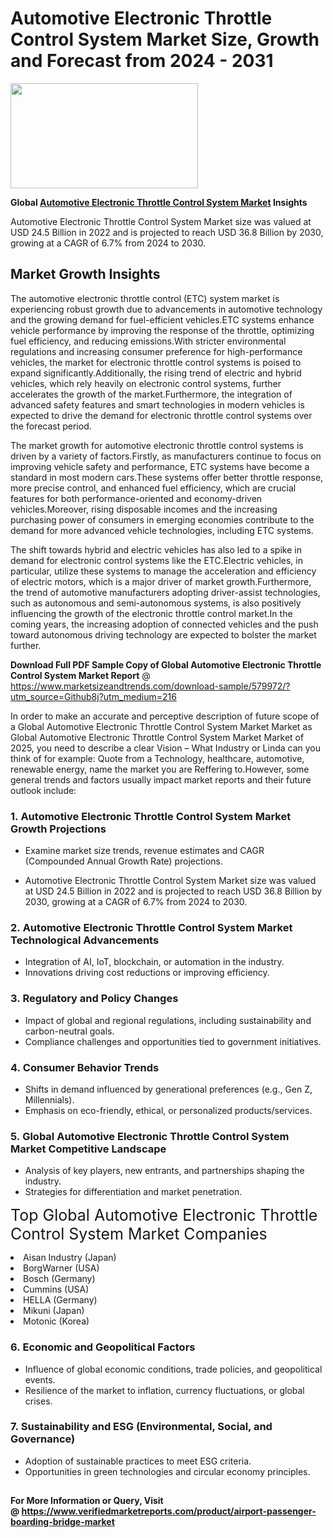 <H1>Automotive Electronic Throttle Control System Market Size, Growth and Forecast from 2024 - 2031</H1><img class="aligncenter size-medium wp-image-584254" src="https://thirdeyenews.in/wp-content/uploads/2024/09/Global-Market-Research-300x168.jpeg" alt="" width="300" height="168" /><p><strong>Global&nbsp;<a href="https://www.marketsizeandtrends.com/download-sample/579972/?utm_source=Github8j?utm_medium=216">Automotive Electronic Throttle Control System Market</a> Insights</strong></p><p>Automotive Electronic Throttle Control System Market size was valued at USD 24.5 Billion in 2022 and is projected to reach USD 36.8 Billion by 2030, growing at a CAGR of 6.7% from 2024 to 2030.</p><p><h2>Market Growth Insights</h2> <p>The automotive electronic throttle control (ETC) system market is experiencing robust growth due to advancements in automotive technology and the growing demand for fuel-efficient vehicles.ETC systems enhance vehicle performance by improving the response of the throttle, optimizing fuel efficiency, and reducing emissions.With stricter environmental regulations and increasing consumer preference for high-performance vehicles, the market for electronic throttle control systems is poised to expand significantly.Additionally, the rising trend of electric and hybrid vehicles, which rely heavily on electronic control systems, further accelerates the growth of the market.Furthermore, the integration of advanced safety features and smart technologies in modern vehicles is expected to drive the demand for electronic throttle control systems over the forecast period.</p> <p>The market growth for automotive electronic throttle control systems is driven by a variety of factors.Firstly, as manufacturers continue to focus on improving vehicle safety and performance, ETC systems have become a standard in most modern cars.These systems offer better throttle response, more precise control, and enhanced fuel efficiency, which are crucial features for both performance-oriented and economy-driven vehicles.Moreover, rising disposable incomes and the increasing purchasing power of consumers in emerging economies contribute to the demand for more advanced vehicle technologies, including ETC systems.</p> <p>The shift towards hybrid and electric vehicles has also led to a spike in demand for electronic control systems like the ETC.Electric vehicles, in particular, utilize these systems to manage the acceleration and efficiency of electric motors, which is a major driver of market growth.Furthermore, the trend of automotive manufacturers adopting driver-assist technologies, such as autonomous and semi-autonomous systems, is also positively influencing the growth of the electronic throttle control market.In the coming years, the increasing adoption of connected vehicles and the push toward autonomous driving technology are expected to bolster the market further.</p> <p><span class=""><strong>Download Full PDF Sample Copy of Global Automotive Electronic Throttle Control System Market Report</strong> @ <a href="https://www.marketsizeandtrends.com/download-sample/579972/?utm_source=Github8j?utm_medium=216" target="_blank">https://www.marketsizeandtrends.com/download-sample/579972/?utm_source=Github8j?utm_medium=216</a></span></p><p>In order to make an accurate and perceptive description of future scope of a Global&nbsp;Automotive Electronic Throttle Control System Market Market as Global&nbsp;Automotive Electronic Throttle Control System Market Market of 2025, you need to describe a clear Vision &ndash; What Industry or Linda can you think of for example: Quote from a Technology, healthcare, automotive, renewable energy, name the market you are Reffering to.However, some general trends and factors usually impact market reports and their future outlook include:</p><h3>1.&nbsp;<strong>Automotive Electronic Throttle Control System Market Growth Projections</strong></h3><ul><li>Examine market size trends, revenue estimates and CAGR (Compounded Annual Growth Rate) projections.</li><li><p>Automotive Electronic Throttle Control System Market size was valued at USD 24.5 Billion in 2022 and is projected to reach USD 36.8 Billion by 2030, growing at a CAGR of 6.7% from 2024 to 2030.</p></li></ul><h3>2.&nbsp;<strong>Automotive Electronic Throttle Control System Market Technological Advancements</strong></h3><ul><li>Integration of AI, IoT, blockchain, or automation in the industry.</li><li>Innovations driving cost reductions or improving efficiency.</li></ul><h3>3.&nbsp;<strong>Regulatory and Policy Changes</strong></h3><ul><li>Impact of global and regional regulations, including sustainability and carbon-neutral goals.</li><li>Compliance challenges and opportunities tied to government initiatives.</li></ul><h3>4.&nbsp;<strong>Consumer Behavior Trends</strong></h3><ul><li>Shifts in demand influenced by generational preferences (e.g., Gen Z, Millennials).</li><li>Emphasis on eco-friendly, ethical, or personalized products/services.</li></ul><h3>5.&nbsp;<strong>Global Automotive Electronic Throttle Control System Market Competitive Landscape</strong></h3><ul><li>Analysis of key players, new entrants, and partnerships shaping the industry.</li><li>Strategies for differentiation and market penetration.</li></ul><p data-pm-slice="1 1 []"><span style="color: inherit; font-family: inherit; font-size: 25px;">Top Global Automotive Electronic Throttle Control System Market Companies</span></p><div class="" data-test-id=""><p><li>Aisan Industry (Japan)</li><li> BorgWarner (USA)</li><li> Bosch (Germany)</li><li> Cummins (USA)</li><li> HELLA (Germany)</li><li> Mikuni (Japan)</li><li> Motonic (Korea)</li></p></div><h3>6.&nbsp;<strong>Economic and Geopolitical Factors</strong></h3><ul><li>Influence of global economic conditions, trade policies, and geopolitical events.</li><li>Resilience of the market to inflation, currency fluctuations, or global crises.</li></ul><h3>7.&nbsp;<strong>Sustainability and ESG (Environmental, Social, and Governance)</strong></h3><ul><li>Adoption of sustainable practices to meet ESG criteria.</li><li>Opportunities in green technologies and circular economy principles.</li></ul><h2><strong style="font-size: 14px;">For More Information or Query, Visit @&nbsp;</strong><a style="background-color: #ffffff; font-size: 14px;" href="https://www.marketsizeandtrends.com/report/automotive-electronic-throttle-control-system-market/" target="_blank">https://www.verifiedmarketreports.com/product/airport-passenger-boarding-bridge-market</a></h2>